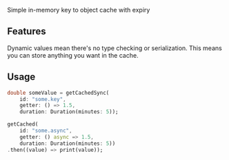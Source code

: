 Simple in-memory key to object cache with expiry

## Features

Dynamic values mean there's no type checking or serialization. This means you can store anything you want in the cache.

## Usage

```dart
double someValue = getCachedSync(
    id: "some.key", 
    getter: () => 1.5, 
    duration: Duration(minutes: 5));

getCached(
    id: "some.async", 
    getter: () async => 1.5, 
    duration: Duration(minutes: 5))
.then((value) => print(value));
```